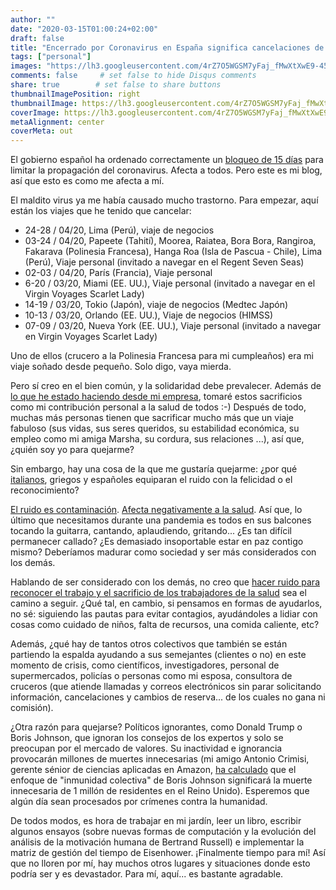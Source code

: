 ```yaml
---
author: ""
date: "2020-03-15T01:00:24+02:00"
draft: false
title: "Encerrado por Coronavirus en España significa cancelaciones de viajes y tiempo para postear"
tags: ["personal"]
images: "https://lh3.googleusercontent.com/4rZ7O5WGSM7yFaj_fMwXtXwE9-45ZTTWB-e_UDafIw_mnG7sxw5xNwswhlJ9TSiDeHCEFzr41L6qnwox4i1pyFLwye2ThtfaSPKwzIeQpjsFcaXa4Dp03ftVRBxRkg4gu4HjzghUUtA=w1920-h1080"
comments: false     # set false to hide Disqus comments
share: true        # set false to share buttons
thumbnailImagePosition: right
thumbnailImage: https://lh3.googleusercontent.com/4rZ7O5WGSM7yFaj_fMwXtXwE9-45ZTTWB-e_UDafIw_mnG7sxw5xNwswhlJ9TSiDeHCEFzr41L6qnwox4i1pyFLwye2ThtfaSPKwzIeQpjsFcaXa4Dp03ftVRBxRkg4gu4HjzghUUtA=w1920-h1080
coverImage: https://lh3.googleusercontent.com/4rZ7O5WGSM7yFaj_fMwXtXwE9-45ZTTWB-e_UDafIw_mnG7sxw5xNwswhlJ9TSiDeHCEFzr41L6qnwox4i1pyFLwye2ThtfaSPKwzIeQpjsFcaXa4Dp03ftVRBxRkg4gu4HjzghUUtA=w1920-h1080
metaAlignment: center
coverMeta: out
---
```


El gobierno español ha ordenado correctamente un [bloqueo de 15 días](https://www.theguardian.com/world/2020/mar/14/spain-government-set-to-order-nationwide-coronavirus-lockdown) para limitar la propagación del coronavirus. Afecta a todos. Pero este es mi blog, así que esto es como me afecta a mí.

<!--more-->

El maldito virus ya me había causado mucho trastorno. Para empezar, aquí están los viajes que he tenido que cancelar:

- 24-28 / 04/20, Lima (Perú), viaje de negocios
- 03-24 / 04/20, Papeete (Tahití), Moorea, Raiatea, Bora Bora, Rangiroa, Fakarava (Polinesia Francesa), Hanga Roa (Isla de Pascua - Chile), Lima (Perú), Viaje personal (invitado a navegar en el Regent Seven Seas)
- 02-03 / 04/20, París (Francia), Viaje personal
- 6-20 / 03/20, Miami (EE. UU.), Viaje personal (invitado a navegar en el Virgin Voyages Scarlet Lady)
- 14-19 / 03/20, Tokio (Japón), viaje de negocios (Medtec Japón)
- 10-13 / 03/20, Orlando (EE. UU.), Viaje de negocios (HIMSS)
- 07-09 / 03/20, Nueva York (EE. UU.), Viaje personal (invitado a navegar en Virgin Voyages Scarlet Lady)

Uno de ellos (crucero a la Polinesia Francesa para mi cumpleaños) era mi viaje soñado desde pequeño. Solo digo, vaya mierda.

Pero sí creo en el bien común, y la solidaridad debe prevalecer. Además de [lo que he estado haciendo desde mi empresa](https://blog.kanteron.com/2020/03/doing-our-part-to-fight-covid-19/), tomaré estos sacrificios como mi contribución personal a la salud de todos :-) Después de todo, muchas más personas tienen que sacrificar mucho más que un viaje fabuloso (sus vidas, sus seres queridos, su estabilidad económica, su empleo como mi amiga Marsha, su cordura, sus relaciones ...), así que, ¿quién soy yo para quejarme?

Sin embargo, hay una cosa de la que me gustaría quejarme: ¿por qué [italianos](https://www.reuters.com/video/watch/idOVC514LS1), griegos y españoles equiparan el ruido con la felicidad o el reconocimiento?

[El ruido es contaminación](https://www.environmentalpollutioncenters.org/noise-pollution/). [Afecta negativamente a la salud](https://www.ncbi.nlm.nih.gov/pmc/articles/PMC3988259/). Así que, lo último que necesitamos durante una pandemia es todos en sus balcones tocando la guitarra, cantando, aplaudiendo, gritando... ¿Es tan difícil permanecer callado? ¿Es demasiado insoportable estar en paz contigo mismo? Deberíamos madurar como sociedad y ser más considerados con los demás.

Hablando de ser considerado con los demás, no creo que [hacer ruido para reconocer el trabajo y el sacrificio de los trabajadores de la salud](https://www.youtube.com/watch?v=paIMwbc0Y8Q) sea el camino a seguir. ¿Qué tal, en cambio, si pensamos en formas de ayudarlos, no sé: siguiendo las pautas para evitar contagios, ayudándoles a lidiar con cosas como cuidado de niños, falta de recursos, una comida caliente, etc?

Además, ¿qué hay de tantos otros colectivos que también se están partiendo la espalda ayudando a sus semejantes (clientes o no) en este momento de crisis, como científicos, investigadores, personal de supermercados, policías o personas como mi esposa, consultora de cruceros (que atiende llamadas y correos electrónicos sin parar solicitando información, cancelaciones y cambios de reserva... de los cuales no gana ni comisión).

¿Otra razón para quejarse? Políticos ignorantes, como Donald Trump o Boris Johnson, que ignoran los consejos de los expertos y solo se preocupan por el mercado de valores. Su inactividad e ignorancia provocarán millones de muertes innecesarias (mi amigo Antonio Crimisi, gerente sénior de ciencias aplicadas en Amazon, [ha calculado](https://www.linkedin.com/feed/update/urn:li:activity:6645019093219049472/) que el enfoque de "inmunidad colectiva" de Boris Johnson significará la muerte innecesaria de 1 millón de residentes en el Reino Unido). Esperemos que algún día sean procesados ​​por crímenes contra la humanidad.

De todos modos, es hora de trabajar en mi jardín, leer un libro, escribir algunos ensayos (sobre nuevas formas de computación y la evolución del análisis de la motivación humana de Bertrand Russell) e implementar la matriz de gestión del tiempo de Eisenhower. ¡Finalmente tiempo para mí! Así que no lloren por mí, hay muchos otros lugares y situaciones donde esto podría ser y es devastador. Para mí, aquí... es bastante agradable.
